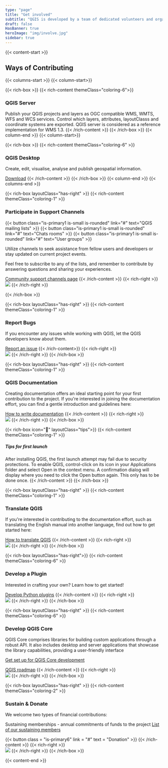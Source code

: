 ```yaml
---
type: "page"
title: "Get involved"
subtitle: "QGIS is developed by a team of dedicated volunteers and organizations. We aim to foster a welcoming community for people of all races, creeds, genders, and walks of life"
draft: false
HasBanner: true
heroImage: "img/involve.jpg"
sidebar: true
---
```

{{< content-start  >}}
## Ways of Contributing

{{< columns-start >}}
{{< column-start>}}

{{< rich-box >}}
{{< rich-content themeClass="coloring-6">}}
### QGIS Server

Publish your QGIS projects and layers as OGC compatible WMS, WMTS, WFS and WCS services. Control which layers, attributes, layoutClasss and coordinate systems are exported. QGIS server is considered as a reference implementation for WMS 1.3.
{{< /rich-content >}}
{{< /rich-box >}}
{{< column-end >}}
{{< column-start>}}

{{< rich-box >}}
{{< rich-content themeClass="coloring-6" >}}
### QGIS Desktop

Create, edit, visualise, analyse and publish geospatial information.

[Download](#)
{{< /rich-content >}}
{{< /rich-box >}}
{{< column-end >}}
{{< columns-end >}}

{{< rich-box layoutClass="has-right" >}}
{{< rich-content themeClass="coloring-1" >}}
### Participate in Support Channels
{{< button class="is-primary1 is-small is-rounded" link="#" text="QGIS mailing lists" >}} 
{{< button class="is-primary1 is-small is-rounded" link="#" text="Chats rooms" >}} 
{{< button class="is-primary1 is-small is-rounded" link="#" text="User groups" >}} 

Utilize channels to seek assistance from fellow users and developers or stay updated on current project events.

Feel free to subscribe to any of the lists, and remember to contribute by answering questions and sharing your experiences.

[Community support channels page](#)
{{< /rich-content >}}
{{< rich-right >}}  
![](/img/mappp.png)
{{< /rich-right >}}

{{< /rich-box >}}

{{< rich-box layoutClass="has-right" >}}
{{< rich-content themeClass="coloring-1" >}}
### Report Bugs

If you encounter any issues while working with QGIS, let the QGIS developers know about them.

[Report an issue](#)
{{< /rich-content>}}
{{< rich-right >}}  
![](/img/mappp.png)
{{< /rich-right >}}
{{< /rich-box >}}

{{< rich-box layoutClass="has-right" >}}
{{< rich-content themeClass="coloring-1" >}}
### QGIS Documentation

Creating documentation offers an ideal starting point for your first contribution to the project. If you're interested in joining the documentation effort, you can find a gentle introduction and guidelines here:

[How to write documentation](#)
{{< /rich-content >}}
{{< rich-right >}}  
![](/img/mappp.png)
{{< /rich-right >}}
{{< /rich-box >}}

{{< rich-box icon="💁" layoutClass="tips">}}
{{< rich-content themeClass="coloring-1" >}}
##### Tips for first launch
After installing QGIS, the first launch attempt may fail due to security protections. To enable QGIS, control-click on its icon in your Applications folder and select Open in the context menu. A confirmation dialog will display where you need to click the Open button again. This only has to be done once.
{{< /rich-content >}}
{{< /rich-box >}}

{{< rich-box layoutClass="has-right" >}}
{{< rich-content themeClass="coloring-1" >}}
### Translate QGIS

If you're interested in contributing to the documentation effort, such as translating the English manual into another language, find out how to get started here:

[How to translate QGIS](#)
{{< /rich-content >}}
{{< rich-right >}}  
![](/img/mappp.png)
{{< /rich-right >}}
{{< /rich-box >}}

{{< rich-box layoutClass="has-right">}}
{{< rich-content themeClass="coloring-6" >}}
### Develop a Plugin

Interested in crafting your own? Learn how to get started!

[Develop Python plugins](#)
{{< /rich-content >}}
{{< rich-right >}}  
![](/img/mappp.png)
{{< /rich-right >}}
{{< /rich-box >}}

{{< rich-box layoutClass="has-right" >}}
{{< rich-content themeClass="coloring-6" >}}
### Develop QGIS Core

QGIS Core comprises libraries for building custom applications through a robust API. It also includes desktop and server applications that showcase the library capabilities, providing a user-friendly interface

[Get set up for QGIS Core development](#)

[QGIS roadmap](#)
{{< /rich-content >}}
{{< rich-right >}}  
![](/img/mappp.png)
{{< /rich-right >}}
{{< /rich-box >}}

{{< rich-box layoutClass="has-right" >}}
{{< rich-content themeClass="coloring-2" >}}
### Sustain & Donate

We welcome two types of financial contributions:

Sustaining memberships - annual commitments of funds to the project 
[List of our sustaining members](#)

{{< button class = "is-primary6" link = "#" text = "Donation" >}} 
{{< /rich-content >}}
{{< rich-right >}}  
![](/img/mappp.png)
{{< /rich-right >}}
{{< /rich-box >}}


{{< content-end >}}